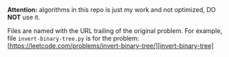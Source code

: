 ##

**Attention:** algorithms in this repo is just my work and not optimized, DO **NOT** use it.

Files are named with the URL trailing of the original problem.
For example, file `invert-binary-tree.py` is for the problem: [https://leetcode.com/problems/invert-binary-tree/][invert-binary-tree]

[invert-binary-tree]: https://leetcode.com/problems/invert-binary-tree/
